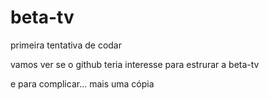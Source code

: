 # beta-tv

primeira tentativa de codar

vamos ver se o github teria interesse para estrurar a beta-tv

e para complicar... mais uma cópia
